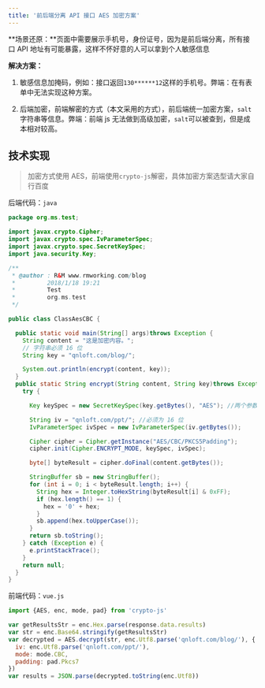 ```yaml
---
title: '前后端分离 API 接口 AES 加密方案'
---
```


**场景还原：**页面中需要展示手机号，身份证号，因为是前后端分离，所有接口 API 地址有可能暴露，这样不怀好意的人可以拿到个人敏感信息

**解决方案：**

1.  敏感信息加掩码，例如：接口返回`130******12`这样的手机号。弊端：在有表单中无法实现这种方案。

2.  后端加密，前端解密的方式（本文采用的方式），前后端统一加密方案，`salt`字符串等信息。弊端：前端 js 无法做到高级加密，`salt`可以被查到，但是成本相对较高。

## 技术实现

> 加密方式使用 AES，前端使用`crypto-js`解密，具体加密方案选型请大家自行百度

后端代码：`java`

```Java
package org.ms.test;

import javax.crypto.Cipher;
import javax.crypto.spec.IvParameterSpec;
import javax.crypto.spec.SecretKeySpec;
import java.security.Key;

/**
 * @author : R&M www.rmworking.com/blog
 *         2018/1/18 19:21
 *         Test
 *         org.ms.test
 */

public class ClassAesCBC {

  public static void main(String[] args)throws Exception {
    String content = "这是加密内容。";
    // 字符串必须 16 位
    String key = "qnloft.com/blog/";

    System.out.println(encrypt(content, key));
  }
  public static String encrypt(String content, String key)throws Exception {
    try {

      Key keySpec = new SecretKeySpec(key.getBytes(), "AES"); //两个参数，第一个为私钥字节数组， 第二个为加密方式 AES 或者 DES

      String iv = "qnloft.com/ppt/"; //必须为 16 位
      IvParameterSpec ivSpec = new IvParameterSpec(iv.getBytes());

      Cipher cipher = Cipher.getInstance("AES/CBC/PKCS5Padding");
      cipher.init(Cipher.ENCRYPT_MODE, keySpec, ivSpec);

      byte[] byteResult = cipher.doFinal(content.getBytes());

      StringBuffer sb = new StringBuffer();
      for (int i = 0; i < byteResult.length; i++) {
        String hex = Integer.toHexString(byteResult[i] & 0xFF);
        if (hex.length() == 1) {
          hex = '0' + hex;
        }
        sb.append(hex.toUpperCase());
      }
      return sb.toString();
    } catch (Exception e) {
      e.printStackTrace();
    }
    return null;
  }
}
```

前端代码：`vue.js`

```JavaScript
import {AES, enc, mode, pad} from 'crypto-js'

var getResultsStr = enc.Hex.parse(response.data.results)
var str = enc.Base64.stringify(getResultsStr)
var decrypted = AES.decrypt(str, enc.Utf8.parse('qnloft.com/blog/'), {
  iv: enc.Utf8.parse('qnloft.com/ppt/'),
  mode: mode.CBC,
  padding: pad.Pkcs7
})
var results = JSON.parse(decrypted.toString(enc.Utf8))
```
